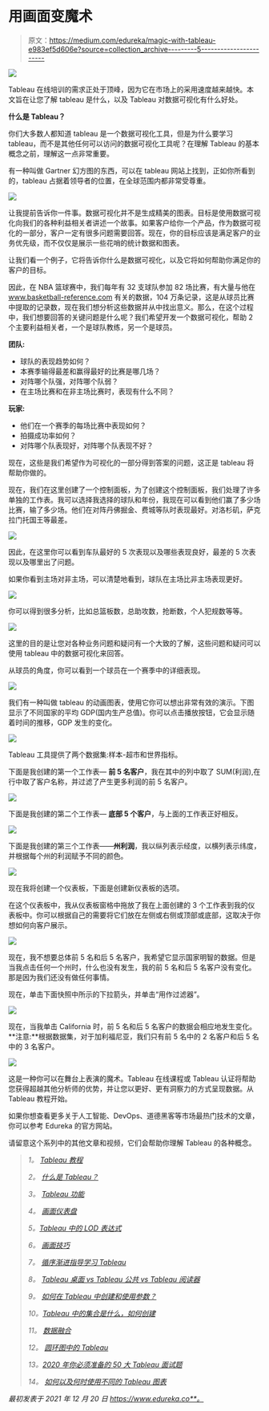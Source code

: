 # 用画面变魔术

> 原文：<https://medium.com/edureka/magic-with-tableau-e983ef5d606e?source=collection_archive---------5----------------------->

![](img/1950221884fd054978b07952e581301c.png)

Tableau 在线培训的需求正处于顶峰，因为它在市场上的采用速度越来越快。本文旨在让您了解 tableau 是什么，以及 Tableau 对数据可视化有什么好处。

**什么是 Tableau？**

你们大多数人都知道 tableau 是一个数据可视化工具，但是为什么要学习 tableau，而不是其他任何可以访问的数据可视化工具呢？在理解 Tableau 的基本概念之前，理解这一点非常重要。

有一种叫做 Gartner 幻方图的东西，可以在 tableau 网站上找到，正如你所看到的，tableau 占据着领导者的位置，在全球范围内都非常受尊重。

![](img/4a633d956dbbf89abb24037b1199811f.png)

让我提前告诉你一件事。数据可视化并不是生成精美的图表。目标是使用数据可视化向我们的各种利益相关者讲述一个故事。如果客户给你一个产品，作为数据可视化的一部分，客户一定有很多问题需要回答。现在，你的目标应该是满足客户的业务优先级，而不仅仅是展示一些花哨的统计数据和图表。

让我们看一个例子，它将告诉你什么是数据可视化，以及它将如何帮助你满足你的客户的目标。

因此，在 NBA 篮球赛中，我们每年有 32 支球队参加 82 场比赛，有大量与他在 www.basketball-reference.com 有关的数据，104 万条记录，这是从球员比赛中提取的记录数，现在我们想分析这些数据并从中找出意义。那么，在这个过程中，我们想要回答的关键问题是什么呢？我们希望开发一个数据可视化，帮助 2 个主要利益相关者，一个是球队教练，另一个是球员。

**团队:**

*   球队的表现趋势如何？
*   本赛季输得最差和赢得最好的比赛是哪几场？
*   对阵哪个队强，对阵哪个队弱？
*   在主场比赛和在非主场比赛时，表现有什么不同？

**玩家:**

*   他们在一个赛季的每场比赛中表现如何？
*   拍摄成功率如何？
*   对阵哪个队表现好，对阵哪个队表现不好？

现在，这些是我们希望作为可视化的一部分得到答案的问题，这正是 tableau 将帮助你做的。

现在，我们在这里创建了一个控制面板，为了创建这个控制面板，我们处理了许多单独的工作表。我可以选择我选择的球队和年份，我现在可以看到他们赢了多少场比赛，输了多少场。他们在对阵丹佛掘金、费城等队时表现最好。对洛杉矶，萨克拉门托国王等最差。

![](img/394df250133fd945e6505af7dd8c81c6.png)

因此，在这里你可以看到车队最好的 5 次表现以及哪些表现良好，最差的 5 次表现以及哪里出了问题。

如果你看到主场对非主场，可以清楚地看到，球队在主场比非主场表现更好。

![](img/54edac1b68fb3bf8fc45e3385ccc61f9.png)

你可以得到很多分析，比如总篮板数，总助攻数，抢断数，个人犯规数等等。

![](img/458a25c324f5dccd9aef780ffc8e0fb6.png)

这里的目的是让您对各种业务问题和疑问有一个大致的了解，这些问题和疑问可以使用 tableau 中的数据可视化来回答。

从球员的角度，你可以看到一个球员在一个赛季中的详细表现。

![](img/6a5aee9810baaf43794bd93d1bbbb0a1.png)

我们有一种叫做 tableau 的动画图表，使用它你可以想出非常有效的演示。下图显示了不同国家的平均 GDP(国内生产总值)。你可以点击播放按钮，它会显示随着时间的推移，GDP 发生的变化。

![](img/9679c1b1b747ab02f2986cdcd2a444dc.png)

Tableau 工具提供了两个数据集:样本-超市和世界指标。

下面是我创建的第一个工作表— **前 5 名客户**，我在其中的列中取了 SUM(利润),在行中取了客户名称，并过滤了产生更多利润的前 5 名客户。

![](img/7e50b06418f82e4faaa0f4a54b8a4fde.png)

下面是我创建的第二个工作表— **底部 5 个客户**，与上面的工作表正好相反。

![](img/7631921dccc7646dacdea35629f20de8.png)

下面是我创建的第三个工作表——**州利润**，我以纵列表示经度，以横列表示纬度，并根据每个州的利润赋予不同的颜色。

![](img/16e2675db2a0faeef34ef7c83289c29c.png)

现在我将创建一个仪表板，下面是创建新仪表板的选项。

在这个仪表板中，我从仪表板窗格中拖放了我在上面创建的 3 个工作表到我的仪表板中。你可以根据自己的需要将它们放在左侧或右侧或顶部或底部，这取决于你想如何向客户展示。

![](img/12cadec6add5fa4e0ae40f3745cddd56.png)

现在，我不想要总体前 5 名和后 5 名客户，我希望它显示国家明智的数据。但是当我点击任何一个州时，什么也没有发生，我的前 5 名和后 5 名客户没有变化。那是因为我们还没有做任何事情。

现在，单击下面快照中所示的下拉箭头，并单击“用作过滤器”。

![](img/41d80a38112d0e259939fc0adeaed5c9.png)

现在，当我单击 California 时，前 5 名和后 5 名客户的数据会相应地发生变化。**注意:**根据数据集，对于加利福尼亚，我们只有前 5 名中的 2 名客户和后 5 名中的 3 名客户。

![](img/e56fdd8fad7ed307f08f7c5420dc6252.png)

这是一种你可以在舞台上表演的魔术。Tableau 在线课程或 Tableau 认证将帮助您获得超越其他分析师的优势，并让您以更好、更有洞察力的方式呈现数据。从 Tableau 教程开始。

如果你想查看更多关于人工智能、DevOps、道德黑客等市场最热门技术的文章，你可以参考 Edureka 的官方网站。

请留意这个系列中的其他文章和视频，它们会帮助你理解 Tableau 的各种概念。

> *1。* [*Tableau 教程*](/edureka/tableau-tutorial-37d2d6a9684b)
> 
> *2。* [*什么是 Tableau？*](/edureka/what-is-tableau-1d9f4c641601)
> 
> *3。* [*Tableau 功能*](/edureka/tableau-functions-ce794b10e588)
> 
> *4。* [*画面仪表盘*](/edureka/tableau-dashboards-3e19dd713bc7)
> 
> *5。*[*Tableau 中的 LOD 表达式*](/edureka/tableau-lod-2f650ca1503d)
> 
> *6。* [*画面技巧*](/edureka/tableau-tips-and-tricks-a18bf8991afc)
> 
> *7。* [*循序渐进指导学习 Tableau*](/edureka/tableau-public-942228327953)
> 
> *8。* [*Tableau 桌面 vs Tableau 公共 vs Tableau 阅读器*](/edureka/tableau-desktop-vs-tableau-public-vs-tableau-reader-fbb2a3aa0bac)
> 
> *9。* [*如何在 Tableau 中创建和使用参数？*](/edureka/parameters-in-tableau-ac552e6b0cde-ac552e6b0cde)
> 
> *10。*[*Tableau 中的集合是什么，如何创建*](/edureka/sets-in-tableau-39befe9b7fa1)
> 
> *11。* [*数据融合*](/edureka/tableau-lod-2f650ca1503d)
> 
> *12。* [*圆环图中的 Tableau*](/edureka/donut-chart-in-tableau-a2e6fadf6534)
> 
> *13。*[*2020 年你必须准备的 50 大 Tableau 面试题*](/edureka/tableau-interview-questions-and-answers-4f80523527d)
> 
> *14。* [*如何以及何时使用不同的 Tableau 图表*](/edureka/tableau-charts-111758e2ea97)

*最初发表于 2021 年 12 月 20 日 https://www.edureka.co**。*
